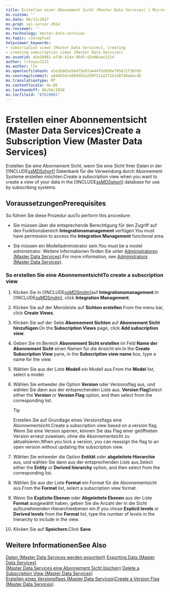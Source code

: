 ```yaml
---
title: Erstellen einer Abonnement Sicht (Master Data Services) | Microsoft-Dokumentation
ms.custom: ''
ms.date: 06/13/2017
ms.prod: sql-server-2014
ms.reviewer: ''
ms.technology: master-data-services
ms.topic: conceptual
helpviewer_keywords:
- subscription views [Master Data Services], creating
- creating subscription views [Master Data Services]
ms.assetid: a5e28961-af16-414a-9845-d2e06aac5214
author: lrtoyou1223
ms.author: lle
ms.openlocfilehash: e5e2b901e56d75e97a444fd2858ef95872f3b766
ms.sourcegitcommit: ad4d92dce894592a259721a1571b1d8736abacdb
ms.translationtype: MT
ms.contentlocale: de-DE
ms.lasthandoff: 08/04/2020
ms.locfileid: "87619891"
---
```

# <a name="create-a-subscription-view-master-data-services"></a><span data-ttu-id="ce317-102">Erstellen einer Abonnementsicht (Master Data Services)</span><span class="sxs-lookup"><span data-stu-id="ce317-102">Create a Subscription View (Master Data Services)</span></span>
  <span data-ttu-id="ce317-103">Erstellen Sie eine Abonnement Sicht, wenn Sie eine Sicht Ihrer Daten in der [!INCLUDE[ssMDSshort](../includes/ssmdsshort-md.md)] Datenbank für die Verwendung durch Abonnement Systeme erstellen möchten.</span><span class="sxs-lookup"><span data-stu-id="ce317-103">Create a subscription view when you want to create a view of your data in the [!INCLUDE[ssMDSshort](../includes/ssmdsshort-md.md)] database for use by subscribing systems.</span></span>  
  
## <a name="prerequisites"></a><span data-ttu-id="ce317-104">Voraussetzungen</span><span class="sxs-lookup"><span data-stu-id="ce317-104">Prerequisites</span></span>  
 <span data-ttu-id="ce317-105">So führen Sie diese Prozedur aus</span><span class="sxs-lookup"><span data-stu-id="ce317-105">To perform this procedure:</span></span>  
  
-   <span data-ttu-id="ce317-106">Sie müssen über die entsprechende Berechtigung für den Zugriff auf den Funktionsbereich **Integrationsmanagement** verfügen.</span><span class="sxs-lookup"><span data-stu-id="ce317-106">You must have permission to access the **Integration Management** functional area.</span></span>  
  
-   <span data-ttu-id="ce317-107">Sie müssen ein Modelladministrator sein.</span><span class="sxs-lookup"><span data-stu-id="ce317-107">You must be a model administrator.</span></span> <span data-ttu-id="ce317-108">Weitere Informationen finden Sie unter [Administratoren &#40;Master Data Services&#41;](administrators-master-data-services.md).</span><span class="sxs-lookup"><span data-stu-id="ce317-108">For more information, see [Administrators &#40;Master Data Services&#41;](administrators-master-data-services.md).</span></span>  
  
### <a name="to-create-a-subscription-view"></a><span data-ttu-id="ce317-109">So erstellen Sie eine Abonnementsicht</span><span class="sxs-lookup"><span data-stu-id="ce317-109">To create a subscription view</span></span>  
  
1.  <span data-ttu-id="ce317-110">Klicken Sie in [!INCLUDE[ssMDSmdm](../includes/ssmdsmdm-md.md)]auf **Integrationsmanagement**.</span><span class="sxs-lookup"><span data-stu-id="ce317-110">In [!INCLUDE[ssMDSmdm](../includes/ssmdsmdm-md.md)], click **Integration Management**.</span></span>  
  
2.  <span data-ttu-id="ce317-111">Klicken Sie auf der Menüleiste auf **Sichten erstellen**.</span><span class="sxs-lookup"><span data-stu-id="ce317-111">From the menu bar, click **Create Views**.</span></span>  
  
3.  <span data-ttu-id="ce317-112">Klicken Sie auf der Seite **Abonnement Sichten** auf **Abonnement Sicht hinzufügen**.</span><span class="sxs-lookup"><span data-stu-id="ce317-112">On the **Subscription Views** page, click **Add subscription view**.</span></span>  
  
4.  <span data-ttu-id="ce317-113">Geben Sie im Bereich **Abonnement Sicht erstellen** im Feld **Name der Abonnement Sicht** einen Namen für die Ansicht ein.</span><span class="sxs-lookup"><span data-stu-id="ce317-113">In the **Create Subscription View** pane, in the **Subscription view name** box, type a name for the view.</span></span>  
  
5.  <span data-ttu-id="ce317-114">Wählen Sie aus der Liste **Modell** ein Modell aus.</span><span class="sxs-lookup"><span data-stu-id="ce317-114">From the **Model** list, select a model.</span></span>  
  
6.  <span data-ttu-id="ce317-115">Wählen Sie entweder die Option **Version** oder Versionsflag aus, und wählen Sie dann aus der entsprechenden Liste aus. **Version Flag**</span><span class="sxs-lookup"><span data-stu-id="ce317-115">Select either the **Version** or **Version Flag** option, and then select from the corresponding list.</span></span>  
  
    > [!TIP]  
    >  <span data-ttu-id="ce317-116">Erstellen Sie auf Grundlage eines Versionsflags eine Abonnementsicht.</span><span class="sxs-lookup"><span data-stu-id="ce317-116">Create a subscription view based on a version flag.</span></span> <span data-ttu-id="ce317-117">Wenn Sie eine Version sperren, können Sie das Flag einer geöffneten Version erneut zuweisen, ohne die Abonnementsicht zu aktualisieren.</span><span class="sxs-lookup"><span data-stu-id="ce317-117">When you lock a version, you can reassign the flag to an open version without updating the subscription view.</span></span>  
  
7.  <span data-ttu-id="ce317-118">Wählen Sie entweder die Option **Entität** oder **abgeleitete Hierarchie** aus, und wählen Sie dann aus der entsprechenden Liste aus.</span><span class="sxs-lookup"><span data-stu-id="ce317-118">Select either the **Entity** or **Derived hierarchy** option, and then select from the corresponding list.</span></span>  
  
8.  <span data-ttu-id="ce317-119">Wählen Sie aus der Liste **Format** ein Format für die Abonnementsicht aus.</span><span class="sxs-lookup"><span data-stu-id="ce317-119">From the **Format** list, select a subscription view format.</span></span>  
  
9. <span data-ttu-id="ce317-120">Wenn Sie **Explizite Ebenen** oder **Abgeleitete Ebenen** aus der Liste **Format** ausgewählt haben, geben Sie die Anzahl der in die Sicht aufzunehmenden Hierarchieebenen ein.</span><span class="sxs-lookup"><span data-stu-id="ce317-120">If you chose **Explicit levels** or **Derived levels** from the **Format** list, type the number of levels in the hierarchy to include in the view.</span></span>  
  
10. <span data-ttu-id="ce317-121">Klicken Sie auf **Speichern**.</span><span class="sxs-lookup"><span data-stu-id="ce317-121">Click **Save**.</span></span>  
  
## <a name="see-also"></a><span data-ttu-id="ce317-122">Weitere Informationen</span><span class="sxs-lookup"><span data-stu-id="ce317-122">See Also</span></span>  
 <span data-ttu-id="ce317-123">[Daten &#40;Master Data Services werden exportiert&#41;](overview-exporting-data-master-data-services.md) </span><span class="sxs-lookup"><span data-stu-id="ce317-123">[Exporting Data &#40;Master Data Services&#41;](overview-exporting-data-master-data-services.md) </span></span>  
 <span data-ttu-id="ce317-124">[&#40;Master Data Services eine Abonnement Sicht löschen&#41;](delete-a-subscription-view-master-data-services.md) </span><span class="sxs-lookup"><span data-stu-id="ce317-124">[Delete a Subscription View &#40;Master Data Services&#41;](delete-a-subscription-view-master-data-services.md) </span></span>  
 [<span data-ttu-id="ce317-125">Erstellen eines Versionsflags &#40;Master Data Services&#41;</span><span class="sxs-lookup"><span data-stu-id="ce317-125">Create a Version Flag &#40;Master Data Services&#41;</span></span>](create-a-version-flag-master-data-services.md)  
  
  
